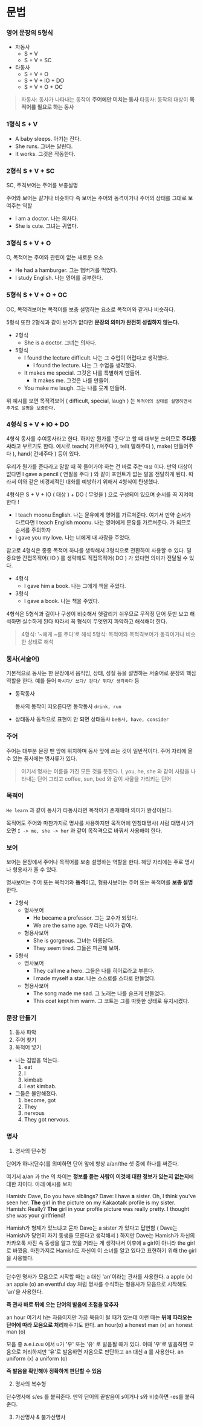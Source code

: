 # 문법

### 영어 문장의 5형식

- 자동사
  - S + V 
  - S + V + SC
- 타동사
  - S + V + O
  - S + V + IO + DO
  - S + V + O + OC

> 자동사: 동사가 나타내는 동작이 **주어에만 미치는 동사**
> 타동사: 동작의 대상이 **목적어를 필요로 하는 동사**



### 1형식 S + V

- A baby sleeps. 아기는 잔다.
- She runs. 그녀는 달린다.
- It works. 그것은 작동한다.



### 2형식 S + V + SC

SC, 주격보어는 주어를 보충설명

주어와 보어는 같거나 비슷하다 즉 보어는 주어와 동격이거나 주어의 상태를 그대로 보여주는 역할

- I am a doctor. 나는 의사다.
- She is cute. 그녀는 귀엽다.



### 3형식 S + V + O

O, 목적어는 주어와 관련이 없는 새로운 요소

- He had a hamburger. 그는 햄버거를 먹었다.
- I study English. 나는 영어를 공부한다.



### 5형식 S + V + O + OC

OC, 목적격보어는 목적어를 보충 설명하는 요소로 목적어와 같거나 비슷하다.

5형식 또한 2형식과 같이 보어가 없다면 **문장의 의미가 완전히 성립하지 않는다.**

- 2형식
  - She is a doctor. 그녀는 의사다.
- 5형식
  - I found the lecture difficult. 나는 그 수업이 어렵다고 생각했다.
    - I found the lecture. 나는 그 수업을 생각했다.
  - It makes me special. 그것은 나를 특별하게 만들어.
    - It makes me. 그것은 나를 만들어.
  - You make me laugh. 그는 나를 웃게 만들어.

위 예시를 보면 목적격보어 ( difficult, special, laugh ) 는 `목적어의 상태를 설명하면서 추가로 설명을 보충한다.`



### 4형식 S + V + IO + DO

4형식 동사를 수여동사라고 한다. 하지만 뭔가를 '준다'고 할 때 대부분 쓰이므로 **주다동사**라고 부르기도 한다.
예시로 teach( 가르쳐주다 ), tell( 말해주다 ), make( 만들어주다 ), hand( 건네주다 ) 등이 있다.

우리가 뭔가를 준다라고 말할 때 꼭 들어가야 하는 건 바로 주는 `대상` 이다. 만약 대상이 없다면
I gave a pencil ( 연필을 주다 ) 와 같이 포인트가 없는 말을 전달하게 된다. 따라서 이와 같은 비경제적인 대화를 예방하기 위해서 4형식이 탄생했다.

4형식은 S + V + IO ( 대상 ) + DO ( 무엇을 ) 으로 구성되어 있으며 순서를 꼭 지켜야한다 !

- I teach moonu English. 나는 문유에게 영어를 가르쳐준다.
  여기서 만약 순서가 다르다면
  I teach English moonu. 나는 영어에게 문유를 가르쳐준다. 가 되므로 순서를 주의하자
- I gave you my love. 나는 너에게 내 사랑을 주었다.



참고로 4형식은 종종 목적어 하나를 생략해서 3형식으로 전환하여 사용할 수 있다.
덜 중요한 간접목적어( IO ) 를 생략해도 직접목적어( DO ) 가 있다면 의미가 전달될 수 있다.

- 4형식
  - I gave him a book. 나는 그에게 책을 주었다.
- 3형식
  - I gave a book. 나는 책을 주었다.

4형식은 5형식과 길이나 구성이 비슷해서 헷갈리기 쉬우므로 무작정 단어 뜻만 보고 해석하면 실수하게 된다 따라서 꼭 형식이 무엇인지 파악하고 해석해야 한다.

> 4형식: '~에게 ~를 주다'로 해석
> 5형식: 목적어와 목적격보어가 동격이거나 비슷한 상태로 해석



### 동사(서술어)

기본적으로 동사는 한 문장에서 움직임, 상태, 성질 등을 설명하는 서술어로 문장의 핵심 역할을 한다.
예를 들어 `마시다/ 쓰다/ 걷다/ 뛰다/ 생각하다` 등

- 동작동사

  동사의 동작이 떠오른다면 동작동사 `drink, run`  

- 상태동사
  동작으로 표현이 안 되면 상태동사 `be동사, have, consider` 



### 주어

주어는 대부분 문장 맨 앞에 위치하며 동사 앞에 쓰는 것이 일반적이다.
주어 자리에 올 수 있는 품사에는 명사류가 있다.

> 여기서 명사는 이름을 가진 모든 것을 뜻한다.
> I, you, he, she 와 같이 사람을 나타내는 단어 그리고 coffee, sun, bed 와 같이 사물을 가리키는 단어



### 목적어

`He learn` 과 같이 동사가 타동사라면 목적어가 존재해야 의미가 완성이된다.

목적어도 주어와 마찬가지로 명사를 사용하지만 목적어에 인칭대명사( 사람 대명사 )가 오면 `I -> me, she -> her` 과 같이 
목적격으로 바꿔서 사용해야 한다.



### 보어

보어는 문장에서 주어나 목적어를 보충 설명하는 역할을 한다. 해당 자리에는 주로 명사나 형용사가 올 수 있다.

명사보어는 주어 또는 목적어와 **동격**이고,
형용사보어는 주어 또는 목적어를 **보충 설명**한다.

- 2형식
  - 명사보어
    - He became a professor. 그는 교수가 되었다.
    - We are the same age. 우리는 나이가 같아.
  - 형용사보어
    - She is gorgeous. 그녀는 아름답다.
    - They seem tired. 그들은 피곤해 보여.
- 5형식
  - 명사보어
    - They call me a hero. 그들은 나를 히어로라고 부른다.
    - I made myself a star. 나는 스스로를 스타로 만들었다.
  - 형용사보어
    - The song made me sad. 그 노래는 나를 슬프게 만들었다.
    - This coat kept him warm. 그 코트는 그를 따뜻한 상태로 유지시켰다.



### 문장 만들기

1. 동사 파악
2. 주어 찾기
3. 목적어 넣기

- 나는 김밥을 먹는다.
  1. eat
  2. I
  3. kimbab
  4. I eat kimbab.
- 그들은 불안해졌다.
  1. become, got
  2. They
  3. nervous
  4. They got nervous.



### 명사

1. 명사의 단수형

단어가 하나(단수)를 의미하면 단어 앞에 항상 a/an/the 셋 중에 하나를 써준다.

여기서 a/an 과 the 의 차이는 **정보를 듣는 사람이 이것에 대한 정보가 있는지 없는지**에 대한 차이다. 아래 예시를 보자

Hamish: Dave, Do you have siblings?
Dave: I have **a** sister. Oh, I think you've seen her. **The** girl in the picture on my Kakaotalk profile is my sister.
Hamish: Really? **The** girl in your profile picture was really pretty. I thought she was your girlfriend!

Hamish가 형제가 있느냐고 묻자 Dave는 a sister 가 있다고 답변함 ( Dave는 Hamish가 당연히 자기 동생을 모른다고 생각해서 )
하지만 Dave는 Hamish가 자신의 카카오톡 사진 속 동생을 알고 있을 거라는 게 생각나서 이후에 a girl이 아니라 the girl 로 바꿨음.
마찬가지로 Hamish도 자신이 이 소녀를 알고 있다고 표현하기 위해 the girl을 사용했다.

---

단수인 명사가 모음으로 시작할 때는 a 대신 'an'이라는 관사를 사용한다.
a apple (x)
an apple (o)
an eventful day 처럼 명사를 수식하는 형용사가 모음으로 시작해도 'an'을 사용한다.

**즉 관사 바로 뒤에 오는 단어의 발음에 초점을 맞추자**

an hour 여기서 h는 자음이지만 가끔 묵음이 될 때가 있는데 이런 때는 **뒤에 따라오는 단어에 따라 모음으로 처리**해주기도 한다.
an hour(o)
a honest man (x)
an honest man (o)

모음 중 a.e.i.o.u 에서 u가 '우' 또는 '유' 로 발음될 때가 있다.
이때 '우'로 발음하면 모음으로 처리하지만 '유'로 발음하면 자음으로 판단하고 an 대신 a 를 사용한다.
an uniform (x)
a uniform (o)

**즉 발음을 확인해야 정확하게 판단할 수 있음**



2. 명사의 복수형

단수명사에 s/es 를 붙혀준다.
만약 단어의 끝발음이 s이거나 s와 비슷하면 -es를 붙혀준다.



3. 가산명사 & 불가산명사








